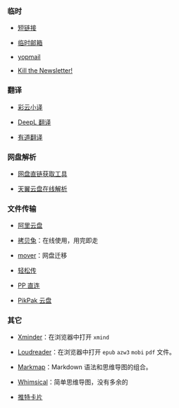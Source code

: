 ### 临时

- [短链接](http://gg.gg/)

- [临时邮箱](https://www.linshiyouxiang.net/)

- [yopmail](http://www.yopmail.com/zh/)

- [Kill the Newsletter!](https://kill-the-newsletter.com/)

### 翻译

- [彩云小译](https://fanyi.caiyunapp.com/#/)

- [DeepL 翻译](https://www.deepl.com/translator)

- [有道翻译](https://fanyi.youdao.com/index.html#/)

### 网盘解析

- [网盘直链获取工具](https://link.gimhoy.com/)

- [天翼云盘在线解析](https://sunpma.com/other/tianyiyun/)

### 文件传输

- [阿里云盘](https://www.aliyundrive.com/drive)

- [拷贝兔](https://cp.anyknew.com/)：在线使用，用完即走

- [mover](https://app.mover.io/)：网盘迁移

- [轻松传](https://easychuan.cn/)

- [PP 直连](https://www.ppzhilian.com/)

- [PikPak 云盘](https://pikpak.kinh.cc/)

### 其它

- [Xminder](https://xiaojuzi.fun/Xminder/edit.html)：在浏览器中打开 `xmind`

- [Loudreader](https://www.loudreader.com/)：在浏览器中打开 `epub` `azw3` `mobi` `pdf` 文件。

- [Markmap](https://markmap.js.org/)：Markdown 语法和思维导图的组合。

- [Whimsical](https://whimsical.com/)：简单思维导图，没有多余的

- [推特卡片](https://poet.so/)
